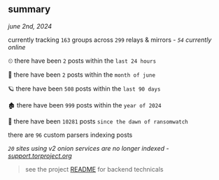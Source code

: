 
## summary
_june 2nd, 2024_

currently tracking `163` groups across `299` relays & mirrors - _`54` currently online_

⏲ there have been `2` posts within the `last 24 hours`

🦈 there have been `2` posts within the `month of june`

🪐 there have been `508` posts within the `last 90 days`

🏚 there have been `999` posts within the `year of 2024`

🦕 there have been `10281` posts `since the dawn of ransomwatch`

there are `96` custom parsers indexing posts

_`20` sites using v2 onion services are no longer indexed - [support.torproject.org](https://support.torproject.org/onionservices/v2-deprecation/)_

> see the project [README](https://github.com/joshhighet/ransomwatch#ransomwatch--) for backend technicals
